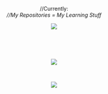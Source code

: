 <p align=center>
  //Currently:
  <br>
  <i>//My Repositories = My Learning Stuff</i>
</p>

<p align=center>
  <img align=center src="https://user-images.githubusercontent.com/95928931/154857492-e33082ca-2db1-44c9-a8f2-e9ef193e15aa.png">
</p>
<br>
<br>
<br>
<p align=center>
  <img align=center src="https://github-readme-streak-stats.herokuapp.com?user=JacobRose43&theme=graywhite&hide_border=true&date_format=j%20M%5B%20Y%5D">
</p>
<br>
<p align=center>
  <img align=center src="https://github-readme-stats.vercel.app/api/top-langs/?username=JacobRose43&layout=compact">
</p>
<br>
<p></p>
<br>
<!--
<h1 align=center>Programming Languages, Frameworks and the Applications</h1>
<p align=center>
  <img src="https://user-images.githubusercontent.com/95928931/154858212-714c7447-cb40-48fc-8f81-e44fa1c552ea.svg" width=5% height=5% alt="html">
  <img src="https://user-images.githubusercontent.com/95928931/154858342-55472b83-1785-4a76-91a6-f912bd6b8119.svg" width=5% height=5% alt="css">
  <img src="https://user-images.githubusercontent.com/95928931/154858974-e366e768-1156-48fd-a448-6f02769218ca.svg" width=5% height=5% alt="js">
  <br>
  <img src="https://user-images.githubusercontent.com/95928931/154859525-23f51920-ef26-420f-a43c-e036149a5c0b.svg" width=5% height=5% alt="bootstrap">
  <br>
  <img src="https://user-images.githubusercontent.com/95928931/154859555-8fd8ffe4-1b84-4229-b0f1-9ca6af60b90b.svg" width=5% height=5% alt="adobeillustrator">
  <img src="https://user-images.githubusercontent.com/95928931/154859569-99fd9bf5-9dcb-4085-b7e5-d9b8101edfc3.svg" width=5% height=5% alt="adobephotoshop">
  <img src="https://user-images.githubusercontent.com/95928931/154859588-50cdf051-54ca-4012-a429-16b8f03946de.svg" width=5% height=5% alt="figma">
  <img src="https://user-images.githubusercontent.com/95928931/154859597-11f5c197-9ce7-4df8-ae32-7aaa5986876d.svg" width=5% height=5% alt="postman">
  <img src="https://user-images.githubusercontent.com/95928931/154859610-23bf65f4-3fdb-4a38-9106-678cf9ef8bc0.svg" width=5% height=5% alt="notion">
  <img src="https://user-images.githubusercontent.com/95928931/154859626-e09e5cda-0669-44a6-83ce-673bafc7df49.svg" width=5% height=5% alt="xampp">
  <img src="https://user-images.githubusercontent.com/95928931/154859636-e8ab013b-6834-47b3-95af-e92875113531.svg" width=5% height=5% alt="github">
  <img src="https://user-images.githubusercontent.com/95928931/154859646-917a09ce-4a95-411c-a34d-a7ec57bf1f4b.svg" width=5% height=5% alt="vscode">
</p>
-->
